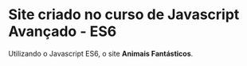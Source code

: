 # Site criado no curso de Javascript Avançado - ES6
Utilizando o Javascript ES6, o site **Animais Fantásticos**.

